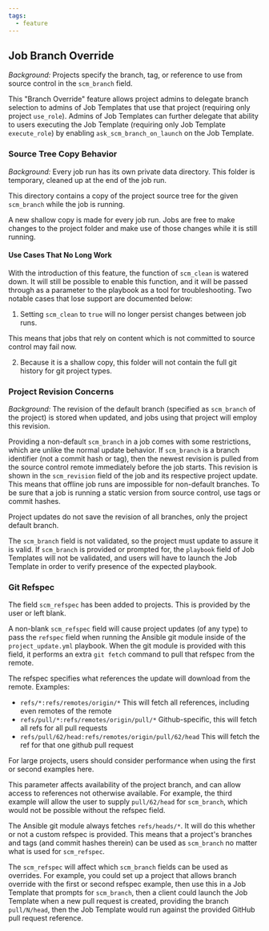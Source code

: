 ```yaml
---
tags:
  - feature
---
```

## Job Branch Override

_Background:_ Projects specify the branch, tag, or reference to use from source control
in the `scm_branch` field.

This "Branch Override" feature allows project admins to delegate branch selection to
admins of Job Templates that use that project (requiring only project
`use_role`). Admins of Job Templates can further
delegate that ability to users executing the Job Template
(requiring only Job Template `execute_role`) by enabling
`ask_scm_branch_on_launch` on the Job Template.

### Source Tree Copy Behavior

_Background:_ Every job run has its own private data directory.
This folder is temporary, cleaned up at the end of the job run.

This directory contains a copy of the project source tree for the given
`scm_branch` while the job is running.

A new shallow copy is made for every job run.
Jobs are free to make changes to the project folder and make use of those
changes while it is still running.

#### Use Cases That No Long Work

With the introduction of this feature, the function of `scm_clean` is watered
down. It will still be possible to enable this function, and it will be
passed through as a parameter to the playbook as a tool for troubleshooting.
Two notable cases that lose support are documented below:

1) Setting `scm_clean` to `true` will no longer persist changes between job runs.

This means that jobs that rely on content which is not committed to source
control may fail now.

2) Because it is a shallow copy, this folder will not contain the full
git history for git project types.


### Project Revision Concerns

_Background:_
The revision of the default branch (specified as `scm_branch` of the project)
is stored when updated, and jobs using that project will employ this revision.

Providing a non-default `scm_branch` in a job comes with some restrictions,
which are unlike the normal update behavior.
If `scm_branch` is a branch identifier (not a commit hash or tag), then
the newest revision is pulled from the source control remote immediately
before the job starts.
This revision is shown in the `scm_revision` field of the
job and its respective project update.
This means that offline job runs are impossible for non-default branches.
To be sure that a job is running a static version from source control,
use tags or commit hashes.

Project updates do not save the revision of all branches, only the
project default branch.

The `scm_branch` field is not validated, so the project must update
to assure it is valid.
If `scm_branch` is provided or prompted for, the `playbook` field of
Job Templates will not be validated, and users will have to launch
the Job Template in order to verify presence of the expected playbook.


### Git Refspec

The field `scm_refspec` has been added to projects. This is provided by
the user or left blank.

A non-blank `scm_refspec` field will cause project updates (of any type)
to pass the `refspec` field when running the Ansible
git module inside of the `project_update.yml` playbook. When the git module
is provided with this field, it performs an extra `git fetch` command
to pull that refspec from the remote.

The refspec specifies what references the update will download from the remote.
Examples:

 - `refs/*:refs/remotes/origin/*`
    This will fetch all references, including even remotes of the remote
 - `refs/pull/*:refs/remotes/origin/pull/*`
    Github-specific, this will fetch all refs for all pull requests
 - `refs/pull/62/head:refs/remotes/origin/pull/62/head`
    This will fetch the ref for that one github pull request

For large projects, users should consider performance when
using the first or second examples here.

This parameter affects availability of the project branch, and can allow
access to references not otherwise available. For example, the third example
will allow the user to supply `pull/62/head` for `scm_branch`, which would
not be possible without the refspec field.

The Ansible git module always fetches `refs/heads/*`. It will do this
whether or not a custom refspec is provided. This means that a project's
branches and tags (and commit hashes therein) can be used as `scm_branch`
no matter what is used for `scm_refspec`.

The `scm_refspec` will affect which `scm_branch` fields can be used as overrides.
For example, you could set up a project that allows branch override with the
first or second refspec example, then use this in a Job Template
that prompts for `scm_branch`, then a client could launch the Job Template when
a new pull request is created, providing the branch `pull/N/head`,
then the Job Template would run against the provided GitHub pull request reference.
